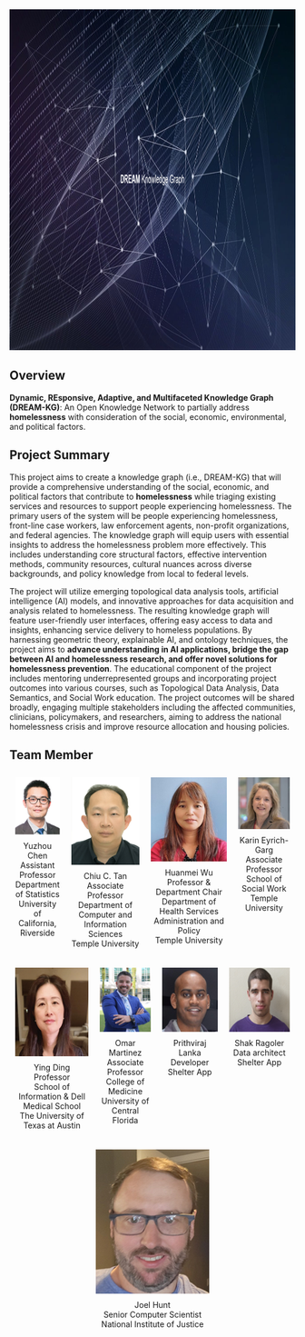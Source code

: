 
<img src="./images/title.png" alt="title" height="600" width=100%>

## Overview
**Dynamic, REsponsive, Adaptive, and Multifaceted Knowledge Graph (DREAM-KG)**: An Open Knowledge Network to partially address **homelessness** with consideration of the social, economic, environmental, and political factors. 

## Project Summary
This project aims to create a knowledge graph (i.e., DREAM-KG) that will provide a comprehensive understanding of the social, economic, and political factors that contribute to **homelessness** while triaging existing services and resources to support people experiencing homelessness. The primary users of the system will be people experiencing homelessness, front-line case workers, law enforcement agents, non-profit organizations, and federal agencies. The knowledge graph will equip users with essential insights to address the homelessness problem more effectively. This includes understanding core structural factors, effective intervention methods, community resources, cultural nuances across diverse backgrounds, and policy knowledge from local to federal levels.

The project will utilize emerging topological data analysis tools, artificial intelligence (AI) models, and innovative approaches for data acquisition and analysis related to homelessness. The resulting knowledge graph will feature user-friendly user interfaces, offering easy access to data and insights, enhancing service delivery to homeless populations. By harnessing geometric theory, explainable AI, and ontology techniques, the project aims to **advance understanding in AI applications, bridge the gap between AI and homelessness research, and offer novel solutions for homelessness prevention**. The educational component of the project includes mentoring underrepresented groups and incorporating project outcomes into various courses, such as Topological Data Analysis, Data Semantics, and Social Work education. The project outcomes will be shared broadly, engaging multiple stakeholders including the affected communities, clinicians, policymakers, and researchers, aiming to address the national homelessness crisis and improve resource allocation and housing policies.

## Team Member

<style>
    .container {
        display: flex;
        justify-content: space-around;
        align-items: flex-start;
    }

    .image-box {
        text-align: center;
        margin: 10px;
    }

    .image-box img {
        max-width: 100%;
        height: auto;
    }

    .image-box p {
        margin-top: 8px;
        font-size: 14px;
    }
</style>

<div class="container">
    <div class="image-box">
        <img src="./images/YuzhouChen.png" alt="YuzhouChen">
        <p>Yuzhou Chen<br>Assistant Professor<br>Department of Statistics<br>University of California, Riverside</p>
    </div>
    <div class="image-box">
        <img src="./images/Chiu C Tan.png" alt="Chiu C Tan">
        <p>Chiu C. Tan<br>Associate Professor<br>Department of Computer and Information Sciences<br>Temple University</p>
    </div>
    <div class="image-box">
        <img src="./images/HuanmeiWu.png" alt="HuanmeiWu">
        <p>Huanmei Wu<br>Professor & Department Chair<br>Department of Health Services Administration and Policy<br>Temple University</p>
    </div>
    <div class="image-box">
        <img src="./images/Karin Eyrich-Garg.png" alt="Karin Eyrich-Garg">
        <p>Karin Eyrich-Garg<br>Associate Professor<br>School of Social Work<br>Temple University</p>
    </div>
</div>


<div class="container">
    <div class="image-box">
        <img src="./images/Ying Ding.png" alt="Ying Ding">
        <p>Ying Ding<br>Professor<br>School of Information & Dell Medical School<br>The University of Texas at Austin</p>
    </div>
    <div class="image-box">
        <img src="./images/Omar Martinez.png" alt="Omar Martinez">
        <p>Omar Martinez<br>Associate Professor<br>College of Medicine<br>University of Central Florida
</p>
    </div>
    <div class="image-box">
        <img src="./images/Prithviraj Lanka.png" alt="Prithviraj Lanka">
        <p>Prithviraj Lanka<br>Developer<br>Shelter App</p>
    </div>
    <div class="image-box">
        <img src="./images/Shak Ragoler.png" alt="Shak Ragoler">
        <p>Shak Ragoler<br>Data architect<br>Shelter App</p>
    </div>
</div>

<div class="container">
    <div class="image-box">
        <img src="./images/Joel Hunt.png" alt="Joel Hunt">
        <p>Joel Hunt<br>Senior Computer Scientist<br>National Institute of Justice</p>
    </div>
</div>